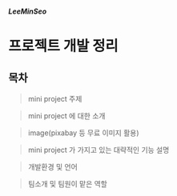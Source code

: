 ##### LeeMinSeo
프로젝트 개발 정리
=============
목차
-------------
>mini project 주제

>mini project 에 대한 소개

>image(pixabay 등 무료 이미지 활용)

>mini project 가 가지고 있는 대략적인 기능 설명

>개발환경 및 언어

>팀소개 및 팀원이 맡은 역할

